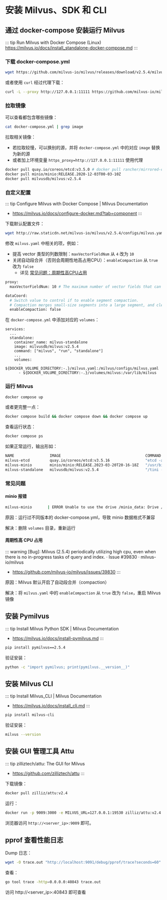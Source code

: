 # 安装 Milvus、SDK 和 CLI

## 通过 docker-compose 安装运行 Milvus

::: tip Run Milvus with Docker Compose (Linux)
https://milvus.io/docs/install_standalone-docker-compose.md
:::

### 下载 docker-compose.yml

```sh
wget https://github.com/milvus-io/milvus/releases/download/v2.5.4/milvus-standalone-docker-compose.yml -O docker-compose.yml
```

或者使用 `curl` 经过代理下载：

```sh
curl -L --proxy http://127.0.0.1:11111 https://github.com/milvus-io/milvus/releases/download/v2.5.4/milvus-standalone-docker-compose.yml -o docker-compose.yml
```

### 拉取镜像

可以查看都包含哪些镜像：

```sh
cat docker-compose.yml | grep image
```

拉取相关镜像：
- 若拉取较慢，可以换别的源，并将 `docker-compose.yml` 中的对应 `image` 替换为新的源
- 或者加上环境变量 `https_proxy=http://127.0.0.1:11111` 使用代理

```sh
docker pull quay.io/coreos/etcd:v3.5.0 # docker pull rancher/mirrored-coreos-etcd:v3.5.0
docker pull minio/minio:RELEASE.2020-12-03T00-03-10Z
docker pull milvusdb/milvus:v2.5.4
```


### 自定义配置

::: tip Configure Milvus with Docker Compose | Milvus Documentation
* https://milvus.io/docs/configure-docker.md?tab=component
:::

下载默认配置文件：

```sh
wget http://raw.staticdn.net/milvus-io/milvus/v2.5.4/configs/milvus.yaml
```

修改 `milvus.yaml` 中相关的项，例如：
- 提高 vector 类型的列数限制：`maxVectorFieldNum` 从 `4` 改为 `10`
- 关闭自动段合并（否则会周期性地高占用CPU）：`enableCompaction` 从 `true` 改为 `false`
  - 详见 [常见问题：周期性高CPU占用](#周期性高-cpu-占用)

```sh
proxy:
  maxVectorFieldNum: 10 # The maximum number of vector fields that can be specified in a collection. Value range: [1, 10].

dataCoord:
  # Switch value to control if to enable segment compaction.
  # Compaction merges small-size segments into a large segment, and clears the entities deleted beyond the rentention duration of Time Travel.
  enableCompaction: false
```

在 `docker-compose.yml` 中添加对应的 `volumes`：

```yaml{9}
services:
  ...
  standalone:
    container_name: milvus-standalone
    image: milvusdb/milvus:v2.5.4
    command: ["milvus", "run", "standalone"]
    ...
    volumes:
      - ${DOCKER_VOLUME_DIRECTORY:-.}/milvus.yaml:/milvus/configs/milvus.yaml
      - ${DOCKER_VOLUME_DIRECTORY:-.}/volumes/milvus:/var/lib/milvus
```

### 运行 Milvus

```sh
docker compose up
```

或者更完整一点：

```sh
docker compose build && docker compose down && docker compose up
```

查看运行状态：

```sh
docker compose ps
```

如果正常运行，输出形如：

```sh
NAME                IMAGE                                      COMMAND                  SERVICE      CREATED              STATUS                        PORTS
milvus-etcd         quay.io/coreos/etcd:v3.5.16                "etcd -advertise-cli…"   etcd         About a minute ago   Up About a minute (healthy)   2379-2380/tcp
milvus-minio        minio/minio:RELEASE.2023-03-20T20-16-18Z   "/usr/bin/docker-ent…"   minio        About a minute ago   Up About a minute (healthy)   0.0.0.0:9000-9001->9000-9001/tcp, :::9000-9001->9000-9001/tcp
milvus-standalone   milvusdb/milvus:v2.5.4                     "/tini -- milvus run…"   standalone   About a minute ago   Up About a minute (healthy)   0.0.0.0:9091->9091/tcp, :::9091->9091/tcp, 0.0.0.0:19530->19530/tcp, :::19530->19530/tcp
```

### 常见问题

#### minio 报错

```sh
milvus-minio       | ERROR Unable to use the drive /minio_data: Drive /minio_data: found backend type fs, expected xl or xl-single
```

原因：运行过不同版本的 docker-compose.yml，导致 minio 数据格式不兼容

解决：删除 `volumes` 目录，重新运行

#### 周期性高 CPU 占用

::: warning [Bug]: Milvus (2.5.4) periodically utilizing high cpu, even when there is no in-progress tasks of query and index. · Issue #39830 · milvus-io/milvus
* https://github.com/milvus-io/milvus/issues/39830
:::

原因：Milvus 默认开启了自动段合并（compaction）

解决：将 `milvus.yaml` 中的 `enableCompaction` 从 `true` 改为 `false`，重启 Milvus 镜像

## 安装 Pymilvus

::: tip Install Milvus Python SDK | Milvus Documentation
* https://milvus.io/docs/install-pymilvus.md
:::

```sh
pip install pymilvus==2.5.4
```

验证安装：

```sh
python -c "import pymilvus; print(pymilvus.__version__)"
```

## 安装 Milvus CLI

::: tip Install Milvus_CLI | Milvus Documentation
* https://milvus.io/docs/install_cli.md
:::

```sh
pip install milvus-cli
```

验证安装：

```sh
milvus --version
```

## 安装 GUI 管理工具 Attu

::: tip zilliztech/attu: The GUI for Milvus
* https://github.com/zilliztech/attu
:::

下载镜像：

```sh
docker pull zilliz/attu:v2.4
```

运行：

```sh
docker run -p 9009:3000 -e MILVUS_URL=127.0.0.1:19530 zilliz/attu:v2.4
```

浏览器访问 `http://<server_ip>:9009` 即可。

## pprof 查看性能日志

Dump 日志：

```sh
wget -O trace.out "http://localhost:9091/debug/pprof/trace?seconds=60"
```

查看：

```sh
go tool trace -http=0.0.0.0:40843 trace.out
```

访问 http://<server_ip>:40843 即可查看